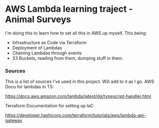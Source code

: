# AWS Lambda learning traject - Animal Surveys

I'm doing this to learn how to set all this in AWS up myself. This being:

- Infrastructure as Code via Terraform
- Deployment of Lambdas
- Chaining Lambdas through events
- S3 Buckets, reading from them, dumping stuff in them.


### Sources
This is a list of sources I've used in this project. Will add to it as I go.
AWS Docu for lambdas in TS:

https://docs.aws.amazon.com/lambda/latest/dg/typescript-handler.html

Terraform Documentation for setting up IaC

https://developer.hashicorp.com/terraform/tutorials/aws/lambda-api-gateway